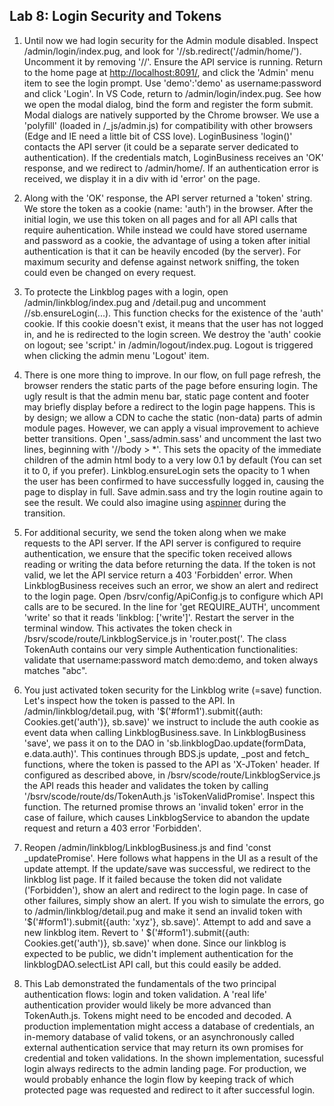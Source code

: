 ## Lab 8: Login Security and Tokens

1. Until now we had login security for the Admin module disabled. Inspect /admin/login/index.pug, and look for '//sb.redirect('/admin/home/'). Uncomment it by removing '//'. Ensure the API service is running. Return to the home page at <a href='http://localhost:8091/' target='_blank'>http://localhost:8091/</a>, and click the 'Admin' menu item to see the login prompt. Use 'demo':'demo' as username:password and click 'Login'. In VS Code, return to /admin/login/index.pug. See how we open the modal dialog, bind the form and register the form submit. Modal dialogs are natively supported by the Chrome browser. We use a 'polyfill' (loaded in /_js/admin.js) for compatibility with other browsers (Edge and IE need a little bit of CSS love). LoginBusiness 'login()' contacts the API server (it could be a separate server dedicated to authentication). If the credentials match, LoginBusiness receives an 'OK' response, and we redirect to /admin/home/. If an authentication error is received, we display it in a div with id 'error' on the page.

2. Along with the 'OK' response, the API server returned a 'token' string. We store the token as a cookie (name: 'auth') in the browser. After the initial login, we use this token on all pages and for all API calls that require auhentication. While instead we could have stored username and password as a cookie, the advantage of using a token after initial authentication is that it can be heavily encoded (by the server). For maximum security and defense against network sniffing, the token could even be changed on every request.

3. To protecte the Linkblog pages with a login, open /admin/linkblog/index.pug and /detail.pug and uncomment //sb.ensureLogin(...). This function checks for the existence of the 'auth' cookie. If this cookie doesn't exist, it means that the user has not logged in, and he is redirected to the login screen. We destroy the 'auth' cookie on logout; see 'script.' in /admin/logout/index.pug. Logout is triggered when clicking the admin menu 'Logout' item.

4. There is one more thing to improve. In our flow, on full page refresh, the browser renders the static parts of the page before ensuring login. The ugly result is that the admin menu bar, static page content and footer may briefly display before a redirect to the login page happens. This is by design; we allow a CDN to cache the static (non-data) parts of admin module pages. However, we can apply a visual improvement to achieve better transitions. Open '_sass/admin.sass' and uncomment the last two lines, beginning with '//body \> *'. This sets the opacity of the immediate children of the admin html body to a very low 0.1 by default (You can set it to 0, if you prefer). Linkblog.ensureLogin sets the opacity to 1 when the user has been confirmed to have successfully logged in, causing the page to display in full. Save admin.sass and try the login routine again to see the result. We could also imagine using a<a href='http://spin.js.org/spinner' target='_blank'>spinner</a> during the transition. 

5. For additional security, we send the token along when we make requests to the API server. If the API server is configured to require authentication, we ensure that the specific token received allows reading or writing the data before returning the data. If the token is not valid, we let the API service return a 403 'Forbidden' error. When LinkblogBusiness receives such an error, we show an alert and redirect to the login page. Open /bsrv/config/ApiConfig.js to configure which API calls are to be secured. In the line for 'get REQUIRE_AUTH', uncomment 'write' so that it reads 'linkblog: ['write']'. Restart the server in the terminal window. This activates the token check in /bsrv/scode/route/LinkblogService.js in 'router.post('. The class TokenAuth contains our very simple Authentication functionalities: validate that username:password match demo:demo, and token always matches "abc". 

6. You just activated token security for the Linkblog write (=save) function. Let's inspect how the token is passed to the API. In /admin/linkblog/detail.pug, with '$('#form1').submit({auth: Cookies.get('auth')}, sb.save)' we instruct to include the auth cookie as event data when calling LinkblogBusiness.save. In LinkblogBusiness 'save', we pass it on to the DAO in 'sb.linkblogDao.update(formData, e.data.auth)'. This continues through BDS.js update, \_post and fetch_ functions, where the token is  passed to the API as 'X-JToken' header. If configured as described above, in /bsrv/scode/route/LinkblogService.js the API reads this header and validates the token by calling '/bsrv/scode/route/ds/TokenAuth.js 'isTokenValidPromise'. 
Inspect this function. The returned promise throws an 'invalid token' error in the case of failure, which causes LinkblogService to abandon the update request and return a 403 error 'Forbidden'.

7. Reopen /admin/linkblog/LinkblogBusiness.js and find 'const _updatePromise'. Here follows what happens in the UI as a result of the update attempt. If the update/save was successful, we redirect to the linkblog list page. If it failed because the token did not validate ('Forbidden'), show an alert and redirect to the login page. In case of other failures, simply show an alert. If you wish to simulate the errors, go to /admin/linkblog/detail.pug and make it send an invalid token with '$('#form1').submit({auth: 'xyz'}, sb.save)'. Attempt to add and save a new linkblog item. Revert to ' $('#form1').submit({auth: Cookies.get('auth')}, sb.save)' when done. Since our linkblog is expected to be public, we didn't implement authentication for the linkblogDAO.selectList API call, but this could easily be added.

8. This Lab demonstrated the fundamentals of the two principal authentication flows: login and token validation. A 'real life' authentication provider would likely be more advanced than TokenAuth.js. Tokens might need to be encoded and decoded. A production implementation might access a database of credentials, an in-memory database of valid tokens, or an asynchronously called external authentication service that may return its own promises for credential and token validations. In the shown implementation, sucessful login always redirects to the admin landing page. For production, we would probably enhance the login flow by keeping track of which protected page was requested and redirect to it after successful login. 

